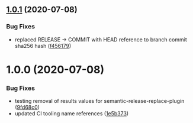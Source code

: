 ## [1.0.1](https://github.com/lunaris-studios/mirror/compare/v1.0.0...v1.0.1) (2020-07-08)


### Bug Fixes

* replaced RELEASE -> COMMIT with HEAD reference to branch commit sha256 hash ([f456179](https://github.com/lunaris-studios/mirror/commit/f456179b35bb7d9674cb6328026c189aee6ba6fc))

# 1.0.0 (2020-07-08)


### Bug Fixes

* testing removal of results values for semantic-release-replace-plugin ([9fd68c0](https://github.com/lunaris-studios/mirror/commit/9fd68c07c0123a755b13cb4fc56c77c34749207c))
* updated CI tooling name references ([1e5b373](https://github.com/lunaris-studios/mirror/commit/1e5b373dce29389c5e934e1f3d2de3600f503f04))
